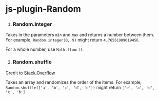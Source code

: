 # js-plugin-Random

1. ### Random.integer
  Takes in the parameters `min` and `max` and returns a number between them. 
  For example, `Random.integer(0, 9)` might return `4.76561989019456`.

  For a whole number, use `Math.floor()`.
   
2. ### Random.shuffle
  Credit to [Stack Overflow](https://stackoverflow.com/a/12646864)
  
  Takes an array and randomizes the order of the items. 
  For example, 
  `Random.shuffle(['a', 'b', 'c', 'd', 'e'])` 
  might return
  `['e', 'a', 'd', 'c', 'b']`
